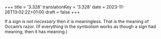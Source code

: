 +++
title = '3.328'
translationKey = '3.328'
date = 2023-11-26T13:02:22+01:00
draft = false
+++

If a sign is <em>not necessary</em> then it is meaningless. That is the meaning of Occam’s razor.
(If everything in the symbolism works as though a sign had meaning, then it has meaning.)
